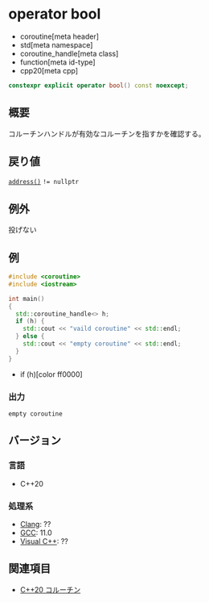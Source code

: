 # operator bool
* coroutine[meta header]
* std[meta namespace]
* coroutine_handle[meta class]
* function[meta id-type]
* cpp20[meta cpp]

```cpp
constexpr explicit operator bool() const noexcept;
```

## 概要
コルーチンハンドルが有効なコルーチンを指すかを確認する。


## 戻り値
[`address()`](address.md) `!= nullptr`


## 例外
投げない


## 例
```cpp example
#include <coroutine>
#include <iostream>

int main()
{
  std::coroutine_handle<> h;
  if (h) {
    std::cout << "vaild coroutine" << std::endl;
  } else {
    std::cout << "empty coroutine" << std::endl;
  }
}
```
* if (h)[color ff0000]

### 出力
```
empty coroutine
```


## バージョン
### 言語
- C++20

### 処理系
- [Clang](/implementation.md#clang): ??
- [GCC](/implementation.md#gcc): 11.0
- [Visual C++](/implementation.md#visual_cpp): ??


## 関連項目
- [C++20 コルーチン](/lang/cpp20/coroutines.md)
